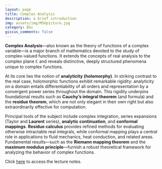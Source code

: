 ```yaml
---
layout: page
title: Complex Analysis
description: a brief introduction
img: assets/img/MSUpicture.jpg
category: BSc
giscus_comments: false
---
```


**Complex Analysis**—also known as the theory of functions of a complex variable—is a major branch of mathematics devoted to the study of complex-valued functions. It extends the concepts of real analysis to the complex plane $\mathbb{C}$ and reveals distinctive, deeply structured phenomena unique to complex functions.

At its core lies the notion of **analyticity (holomorphy)**. In striking contrast to the real case, holomorphic functions exhibit remarkable rigidity: analyticity on a domain entails differentiability of all orders and representation by a convergent power series throughout the domain. This rigidity underpins foundational results such as **Cauchy’s integral theorem** (and formula) and the **residue theorem**, which are not only elegant in their own right but also extraordinarily effective for computation.

Principal tools of the subject include complex integration, series expansions (Taylor and **Laurent** series), **analytic continuation**, and **conformal mappings**. **Residue calculus** provides refined methods for evaluating otherwise intractable real integrals, while conformal mapping plays a central role in applications to fluid mechanics, heat conduction, and related areas. Fundamental results—such as the **Riemann mapping theorem** and the **maximum modulus principle**—furnish a robust theoretical framework for analyzing the behavior of complex functions.

Click [here](https://galobelwang.github.io/file/ComplexAnalysis.pdf) to access the lecture notes.
